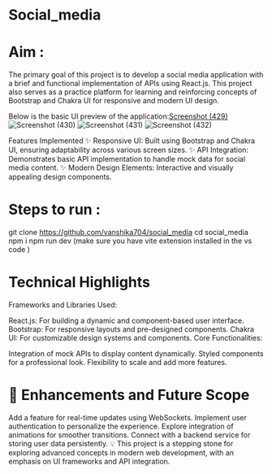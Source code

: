 # Social_media 
# Aim :
The primary goal of this project is to develop a social media application with a brief and functional implementation of APIs using React.js. This project also serves as a practice platform for learning and reinforcing concepts of Bootstrap and Chakra UI for responsive and modern UI design.

Below is the basic UI preview of the application:[Screenshot (429)](https://github.com/user-attachments/assets/20d8f106-610e-4eba-a148-429828d66551)
![Screenshot (430)](https://github.com/user-attachments/assets/c7a3e9de-2fa2-4b3a-ba91-008573057fbb)
![Screenshot (431)](https://github.com/user-attachments/assets/e4ed31c5-fec4-40d6-85af-d1cb8921f3eb)
![Screenshot (432)](https://github.com/user-attachments/assets/fbe4520d-1a95-4382-a5b7-964c3d7acb80)
 
Features Implemented
✨ Responsive UI: Built using Bootstrap and Chakra UI, ensuring adaptability across various screen sizes.
✨ API Integration: Demonstrates basic API implementation to handle mock data for social media content.
✨ Modern Design Elements: Interactive and visually appealing design components.


# Steps to run :
git clone https://github.com/vanshika704/social_media
cd social_media
npm i 
npm run dev 
(make sure you have vite extension installed in the vs code )


# Technical Highlights
Frameworks and Libraries Used:

React.js: For building a dynamic and component-based user interface.
Bootstrap: For responsive layouts and pre-designed components.
Chakra UI: For customizable design systems and components.
Core Functionalities:

Integration of mock APIs to display content dynamically.
Styled components for a professional look.
Flexibility to scale and add more features.
# 🌟 Enhancements and Future Scope

Add a feature for real-time updates using WebSockets.
Implement user authentication to personalize the experience.
Explore integration of animations for smoother transitions.
Connect with a backend service for storing user data persistently.
💡 This project is a stepping stone for exploring advanced concepts in modern web development, with an emphasis on UI frameworks and API integration.
